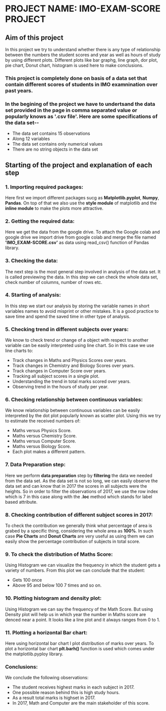 # PROJECT NAME: IMO-EXAM-SCORE PROJECT

##                                           Aim of this project
In this project we try to understand whether there is any type of relationship between the numbers the student scores and year as well as hours of study by using different plots. Different plots like bar graphg, line graph, dor plot, pie chart, Donut chart, histogram is used here to make conclusions.


### **This project is completely done on basis of a data set that contain different scores of students in IMO examnination over past years.** 

### In the begining of the project we have to undertsand the data set provided in the page in comma separated value or popularly knows as '.csv file'. Here are some specifications of the data set--
* The data set contains 15 observations
* Along 12 variables
* The data set contains only numerical values
* There are no string objects in the data set

## **Starting of the project and explanation of each step**

### 1. Importing required packages:
Here first we import different packages sucg as **Matplotlib.pyplot**, **Numpy**, **Pandas**. On top of that we also use the **style module** of matplotlib and the **inline module** to make the plots more attractive.

### 2. Getting the required data:
Here we get the data from the google drive. To attach the Google colab and google drive we import drive from google colab and merge the file named **'IMO_EXAM-SCORE.csv'** as data using read_csv() function of Pandas library.

### 3. Checking the data:
The next step is the most general step involved in analysis of the data set. It is called previewing the data. In this step we can check the whole data set, check number of columns, number of rows etc. 

### 4. Starting of analysis:
In this step we start our analysis by storing the variable names in short variables names to avoid misprint or other mistakes. It is a good practice to save time and spend the saved time in other type of analysis.

### 5. Checking trend in different subjects over years:
We know to check trend or change of a object with respect to another variable can be easily interpreted using line chart. So in this case we use line charts to:
* Track changes in Maths and Physics Scores over years.
* Track changes in Chemistry and Biology Scores over years.
* Track changes in Computer Score over years.
* Tracking all subject scores in a single plot.
* Understanding the trend in total marks scored over years.
* Observing trend in the hours of study per year.

### 6. Checking relationship between continuous variables:
We know relationship between continuous variables can be easily interpreted by the dot plot popularly known as scatter plot. Using this we try to estimate the received numbers of:
* Maths versus Physics Score.
* Maths versus Chemistry Score.
* Maths versus Computer Score.
* Maths versus Biology Score.
* Each plot makes a different pattern.

### 7. Data Preparation step:
Here we perform **data preparation** step by **filtering** the data we needed from the data set. As the data set is not so long, we can easily observe the data set and can know that in 2017 the scores in all subjects were the heights. So in order to filter the observations of 2017, we use the row index which is 7 in this case along with the **.loc** method which stands for label based attribute.

### 8. Checking contribution of different subject scores in 2017:
To check the contribution we generally think what percentage of area is grabed by a specific thing, considering the whole area as **100%**. In such case **Pie Charts** and **Donut Charts** are very useful as using them we can easily show the percentage contribution of subjects in total score.

### 9. To check the distribution of Maths Score:
Using Histogram we can visualize the frequency in which the student gets a variety of numbers. From this plot we can conclude that the student:
* Gets 100 once
* Above 95 and below 100 7 times and so on.

### 10. Plotting histogram and density plot:
Using Histogram we can say the frequency of the Math Score. But using Density plot will help us in which year the number in Maths score are denced near a point. It looks like a line plot and it always ranges from 0 to 1.

### 11. Plotting a horizontal Bar chart:
Here using horizontal bar chart I plot distribution of marks over years. To plot a horizontal bar chart **plt.barh()** function is used which comes under the matplotlib.pyploy library.

### Conclusions:
We conclude the following observations:
* The student receives highest marks in each subject in 2017.
* One possible reason behind this is high study hours.
* As a result total marks is highset in 2017.
* In 2017, Math and Computer are the main stakeholder of this score.
